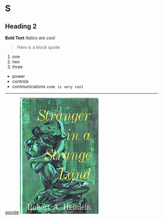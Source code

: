 # S
## Heading 2
**Bold Text**
*Italics are cool*
>Here is a block quote
1. one
2. two
3. three
- power
- controls
- communications
`code is very cool`
---
[google](https://www.google.com/)
![alt text](Stranger_in_a_Strange_Land_Cover.jpg)
